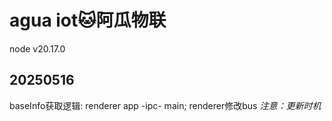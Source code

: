 # agua iot🐱阿瓜物联

node v20.17.0

## 20250516

baseInfo获取逻辑: renderer app -ipc- main; renderer修改bus *注意：更新时机*